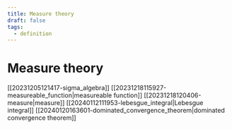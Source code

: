 ```yaml
---
title: Measure theory
draft: false
tags:
  - definition
---
```

# Measure theory

[[20231205121417-sigma_algebra]]
[[20231218115927-measureable_function|measureable function]]
[[20231218120406-measure|measure]]
[[20240112111953-lebesgue_integral|Lebesgue integral]]
[[20240120163601-dominated_convergence_theorem|dominated convergence theorem]]
